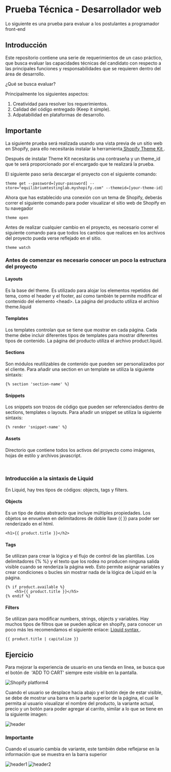 # Prueba Técnica - Desarrollador web

Lo siguiente es una prueba para evaluar a los postulantes a programador front-end

## Introducción

Este repositorio contiene una serie de requerimientos de un caso práctico, que busca evaluar las capacidades técnicas del candidato con respecto a las principales funciones y responsabilidades que se requieren dentro del área de desarrollo.

¿Qué se busca evaluar?

Principalmente los siguientes aspectos:

1. Creatividad para resolver los requerimientos.
2. Calidad del código entregado (Keep it simple).
3. Adpatabilidad en plataformas de desarrollo.


## Importante

La siguiente prueba será realizada usando una vista previa de un sitio web en Shopify, para ello necesitarás instalar la herramienta[ Shopify Theme Kit ](https://shopify.dev/themes/tools/theme-kit/getting-started).

Después de instalar Theme Kit necesitarás una contraseña y un theme_id que te será proporcionado por el encargado que te realizará la prueba.

El siguiente paso sería descargar el proyecto con el siguiente comando: 
   
    theme get --password=[your-password] --store="equilibriumtestinglab.myshopify.com" --themeid=[your-theme-id]

Ahora que has establecido una conexión con un tema de Shopify, deberás correr el siguiente comando para poder visualizar el sitio web de Shopify en tu navegador
   
    theme open
    
Antes de realizar cualquier cambio en el proyecto, es necesario correr el siguiente comando para que todos los cambios que realices en los archivos del proyecto pueda verse reflejado en el sitio.

    theme watch


### Antes de comenzar es necesario conocer un poco la estructura del proyecto

#### Layouts
Es la base del theme. Es utilizado para alojar los elementos repetidos del tema, como el header y el footer, así como también te permite modificar el contenido del elemento &lt;head&gt;.
La página del producto utiliza el archivo theme.liquid

#### Templates
Los templates controlan que se tiene que mostrar en cada página. Cada theme debe incluir diferentes tipos de templates para mostrar diferentes tipos de contenido. 
La página del producto utiliza el archivo product.liquid. 

#### Sections
Son módulos reutilizables de contenido que pueden ser personalizados por el cliente. Para añadir una section en un template se utiliza la siguiente sintaxis:

    {% section 'section-name' %}

#### Snippets
Los snippets son trozos de código que pueden ser referenciados dentro de sections, templates o layouts. Para añadir un snippet se utiliza la siguiente sintaxis:

    {% render 'snippet-name' %}

#### Assets
Directorio que contiene todos los activos del proyecto como imágenes, hojas de estilo y archivos javascript.

<br/>

### Introducción a la sintaxis de Liquid

En Liquid, hay tres tipos de códigos: objects, tags y filters.

#### Objects

Es un tipo de datos abstracto que incluye múltiples propiedades. Los objetos se envuelven en delimitadores de doble llave {{ }} para poder ser renderizado en el html.

    <h1>{{ product.title }}</h2>

#### Tags
Se utilizan para crear la lógica y el flujo de control de las plantillas. Los delimitadores  {% %} y el texto que los rodea no producen ninguna salida visible cuando se renderiza la página web. Esto permite asignar variables y crear condiciones o bucles sin mostrar nada de la lógica de Liquid en la página.
    
    {% if product.available %}
        <h5>{{ product.title }}</h5>
    {% endif %}

#### Filters 
Se utilizan para modificar numbers, strings, objects  y variables. Hay muchos tipos de filtros que se pueden aplicar en shopify, para conocer un poco más les recomendamos el siguiente enlace: [ Liquid syntax ](https://shopify.dev/api/liquid).

    {{ product.title | capitalize }}


## Ejercicio

Para mejorar la experiencia de usuario en una tienda en línea, se busca que el botón de  'ADD TO CART' siempre este visible en la pantalla.

![ Shopify platform4](https://cdn.shopify.com/s/files/1/0553/4656/1213/files/Sin_titulo72.png?v=1654614428)


Cuando el usuario se desplace hacia abajo y el botón deje de estar visible, se debe de mostrar una barra en la parte superior de la página, el cual le permita al usuario visualizar el nombre del producto, la variante actual, precio y un botón para poder agregar al carrito, similar a lo que se tiene en la siguiente imagen:

![ header](https://cdn.shopify.com/s/files/1/0553/4656/1213/files/Sin_titulo74.png?v=1654615253)

### Importante

Cuando el usuario cambia de variante, este también debe reflejarse en la información que se muestra en la barra superior

![ header1](https://cdn.shopify.com/s/files/1/0553/4656/1213/files/Sin_titulo80.png?v=1654617998)
![ header2](https://cdn.shopify.com/s/files/1/0553/4656/1213/files/Sin_titulo79.png?v=1654617876)